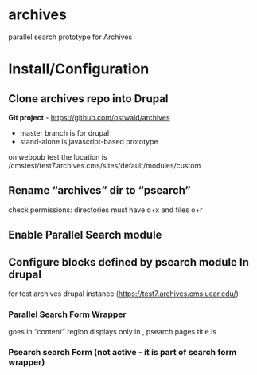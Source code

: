 # archives
parallel search prototype for Archives

# Install/Configuration
## Clone archives repo into Drupal
**Git project** - https://github.com/ostwald/archives
- master branch is for drupal
- stand-alone is javascript-based prototype


on webpub test the location is /cmstest/test7.archives.cms/sites/default/modules/custom

## Rename “archives” dir to “psearch”
check permissions: directories must have o+x and files o+r

## Enable Parallel Search module

## Configure blocks defined by psearch module In drupal
for test archives drupal instance (https://test7.archives.cms.ucar.edu/)

### Parallel Search Form Wrapper
goes in “content” region
displays only in <front>, psearch pages
title is <none>

### Psearch search Form (not active - it is part of search form wrapper)
